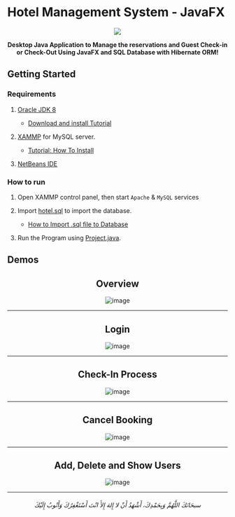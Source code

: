 # Hotel Management System - JavaFX 

<div align="center">
<img src="https://i.imgur.com/Fk7sfMT.jpg" >
<strong><p>Desktop Java Application to Manage the reservations and Guest Check-in or Check-Out Using JavaFX and SQL Database with Hibernate ORM! </p></strong>
</div>

## Getting Started

### Requirements
1. [Oracle JDK 8](https://www.oracle.com/java/technologies/javase/javase8u211-later-archive-downloads.html)
    
    - [Download and install Tutorial](https://youtu.be/XsdvQD_SDvw)
2. [XAMMP](https://www.apachefriends.org/index.html) for MySQL server.
  
    - [Tutorial: How To Install](https://youtu.be/N43oVPkrTg8)
3. [NetBeans IDE](https://netbeans.apache.org/)


### How to run

1. Open XAMMP control panel, then start `Apache` & `MySQL` services

2. Import [hotel.sql](/hotel.sql) to import the database.

    - [How to Import .sql file to Database](https://youtu.be/GHSis3KwnkM)

3. Run the Program using [Project.java](/src/project/Project.java).


## Demos


<div align="center">
  <h2>Overview</h2>
<img src="/screenshots/001.gif" alt= "image">
</div>

-----

<div align="center">
  <h2>Login</h2>
<img src="/screenshots/005.gif" alt= "image">
</div>

-----


<div align="center">
  <h2>Check-In Process</h2>
<img src="/screenshots/002.gif" alt= "image">
</div>

-----


<div align="center">
  <h2>Cancel Booking</h2>
<img src="/screenshots/003.gif" alt= "image">
</div>

-----


<div align="center">
  <h2>Add, Delete and Show Users</h2>
<img src="/screenshots/004.gif" alt= "image">
</div>

----
<h6 align="center">سبحَانَكَ اللَّهُمَّ وَبِحَمْدِكَ، أَشْهَدُ أَنْ لا إِلهَ إِلأَ انْتَ أَسْتَغْفِرُكَ وَأَتْوبُ إِلَيْكَ</h6>
